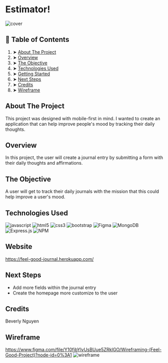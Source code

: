 
# Estimator!

![cover](/public/images/cover.png)

## 📖 Table of Contents
 1. ➤ [About The Project](#about-the-project)  
 2. ➤ [Overview](#overview)
 3. ➤ [The Objective](#the-objective) 
 4. ➤ [Technologies Used](#technologies-used) 
 5. ➤ [Getting Started](#website) 
 6. ➤ [Next Steps](#next-steps) 
 7. ➤ [Credits](#credits)
 8. ➤ [Wireframe](#wireframe)

## About The Project
This project was designed with mobile-first in mind. I wanted to create an application that can help improve people's mood by tracking their daily thoughts. 

## Overview
In this project, the user will create a journal entry by submitting a form with their daily thoughts and affirmations. 

## The Objective
A user will get to track their daily journals with the mission that this could help improve a user's mood.

## Technologies Used
![javascript](https://img.shields.io/badge/JavaScript-323330?style=for-the-badge&logo=javascript&logoColor=F7DF1E)
![html5](https://img.shields.io/badge/HTML5-E34F26?style=for-the-badge&logo=html5&logoColor=white)
![css3](https://img.shields.io/badge/CSS3-1572B6?style=for-the-badge&logo=css3&logoColor=white)
![bootstrap](https://img.shields.io/badge/Bootstrap-563D7C?style=for-the-badge&logo=bootstrap&logoColor=white)
![Figma](https://img.shields.io/badge/figma-%23F24E1E.svg?style=for-the-badge&logo=figma&logoColor=white)
![MongoDB](https://img.shields.io/badge/MongoDB-%234ea94b.svg?style=for-the-badge&logo=mongodb&logoColor=white)
![Express.js](https://img.shields.io/badge/express.js-%23404d59.svg?style=for-the-badge&logo=express&logoColor=%2361DAFB)
![NPM](https://img.shields.io/badge/NPM-%23000000.svg?style=for-the-badge&logo=npm&logoColor=white)

## Website
https://feel-good-journal.herokuapp.com/

## Next Steps
-   Add more fields within the journal entry
-   Create the homepage more customize to the user

## Credits
Beverly Nguyen

## Wireframe
https://www.figma.com/file/Y10fjbYlvUsBUue5ZRklGO/Wireframing-(Feel-Good-Project)?node-id=0%3A1
![wireframe](/public/images/wireframe.png)



